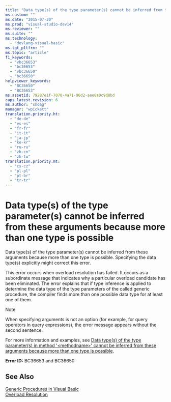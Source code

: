 ```yaml
---
title: "Data type(s) of the type parameter(s) cannot be inferred from these arguments because more than one type is possible"
ms.custom: ""
ms.date: "2015-07-20"
ms.prod: "visual-studio-dev14"
ms.reviewer: ""
ms.suite: ""
ms.technology: 
  - "devlang-visual-basic"
ms.tgt_pltfrm: ""
ms.topic: "article"
f1_keywords: 
  - "vbc36653"
  - "bc36653"
  - "vbc36650"
  - "bc36650"
helpviewer_keywords: 
  - "BC36650"
  - "BC36653"
ms.assetid: 79287e1f-7070-4a71-96d2-aee0a0c9d8bd
caps.latest.revision: 6
ms.author: "shoag"
manager: "wpickett"
translation.priority.ht: 
  - "de-de"
  - "es-es"
  - "fr-fr"
  - "it-it"
  - "ja-jp"
  - "ko-kr"
  - "ru-ru"
  - "zh-cn"
  - "zh-tw"
translation.priority.mt: 
  - "cs-cz"
  - "pl-pl"
  - "pt-br"
  - "tr-tr"
---
```

# Data type(s) of the type parameter(s) cannot be inferred from these arguments because more than one type is possible
Data type(s) of the type parameter(s) cannot be inferred from these arguments because more than one type is possible. Specifying the data type(s) explicitly might correct this error.  
  
 This error occurs when overload resolution has failed. It occurs as a subordinate message that indicates why a particular overload candidate has been eliminated. The error explains that if type inference is applied to determine the data type of the type parameters of the called generic procedure, the compiler finds more than one possible data type for at least one of them.  
  
> [!NOTE]
>  When specifying arguments is not an option (for example, for query operators in query expressions), the error message appears without the second sentence.  
  
 For more information and examples, see [Data type(s) of the type parameter(s) in method '\<methodname>' cannot be inferred from these arguments because more than one type is possible](../misc/d4bf408c-ca1f-44ad-855a-3df898de60c6.md).  
  
 **Error ID:** BC36653 and BC36650  
  
## See Also  
 [Generic Procedures in Visual Basic](../Topic/Generic%20Procedures%20in%20Visual%20Basic.md)   
 [Overload Resolution](../Topic/Overload%20Resolution%20\(Visual%20Basic\).md)